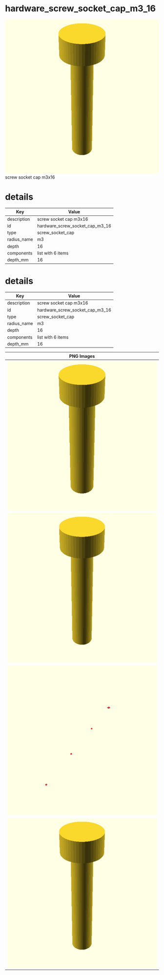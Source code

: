 # hardware_screw_socket_cap_m3_16  
![true.png](true.png)  
screw socket cap m3x16
# details
| Key         | Value                                                                                                                                                                                                                                                                                                                                                                                                                                                                                                                                                                                                                                                                                                               |
| ----------- | ------------------------------------------------------------------------------------------------------------------------------------------------------------------------------------------------------------------------------------------------------------------------------------------------------------------------------------------------------------------------------------------------------------------------------------------------------------------------------------------------------------------------------------------------------------------------------------------------------------------------------------------------------------------------------------------------------------------- |
| description | screw socket cap m3x16                                                                                                                                                                                                                                                                                                                                                                                                                                                                                                                                                                                                                                                                                              |
| id          | hardware_screw_socket_cap_m3_16                                                                                                                                                                                                                                                                                                                                                                                                                                                                                                                                                                                                                                                                                     |
| type        | screw_socket_cap                                                                                                                                                                                                                                                                                                                                                                                                                                                                                                                                                                                                                                                                                                    |
| radius_name | m3                                                                                                                                                                                                                                                                                                                                                                                                                                                                                                                                                                                                                                                                                                                  |
| depth       | 16                                                                                                                                                                                                                                                                                                                                                                                                                                                                                                                                                                                                                                                                                                                  |
| components  | list with 6 items                                                                                                                                                                                                                                                                                                                                                                                                                                                                                                                                                                                                                                                                                                   |
| depth_mm    | 16                                                                                                                                                                                                                                                                                                                                                                                                                                                                                                                                                                                                                                                                                                                  |

# details
| Key         | Value                                                                                                                                                                                                                                                                                                                                                                                                                                                                                                                                                                                                                                                                                                               |
| ----------- | ------------------------------------------------------------------------------------------------------------------------------------------------------------------------------------------------------------------------------------------------------------------------------------------------------------------------------------------------------------------------------------------------------------------------------------------------------------------------------------------------------------------------------------------------------------------------------------------------------------------------------------------------------------------------------------------------------------------- |
| description | screw socket cap m3x16                                                                                                                                                                                                                                                                                                                                                                                                                                                                                                                                                                                                                                                                                              |
| id          | hardware_screw_socket_cap_m3_16                                                                                                                                                                                                                                                                                                                                                                                                                                                                                                                                                                                                                                                                                     |
| type        | screw_socket_cap                                                                                                                                                                                                                                                                                                                                                                                                                                                                                                                                                                                                                                                                                                    |
| radius_name | m3                                                                                                                                                                                                                                                                                                                                                                                                                                                                                                                                                                                                                                                                                                                  |
| depth       | 16                                                                                                                                                                                                                                                                                                                                                                                                                                                                                                                                                                                                                                                                                                                  |
| components  | list with 6 items                                                                                                                                                                                                                                                                                                                                                                                                                                                                                                                                                                                                                                                                                                   |
| depth_mm    | 16                                                                                                                                                                                                                                                                                                                                                                                                                                                                                                                                                                                                                                                                                                                  |

| PNG Images |
| --- |
| ![3dpr.png](3dpr.png) |
| ![laser.png](laser.png) |
| ![laser_flat.png](laser_flat.png) |
| ![true.png](true.png) |

